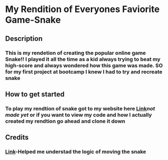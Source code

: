 # My Rendition of Everyones Faviorite Game-Snake 

## Description 
### This is my rendetion of creating the popular online game Snake!! I played it all the time as a kid always trying to beat my high-score and always wondered how this game was made. SO for my first project at bootcamp I knew I had to try and recreate snake ###



## How to get started 
### To play my rendtion of snake got to my website **here** [Link](LukeRobinsonProject1.surge.sh)*not made yet* or if you want to view my code and how I actually created my rendtion go ahead and clone it down 

## Credits
### [Link](https://www.educative.io/blog/javascript-snake-game-tutorial)-Helped me understad the logic of moving the snake 